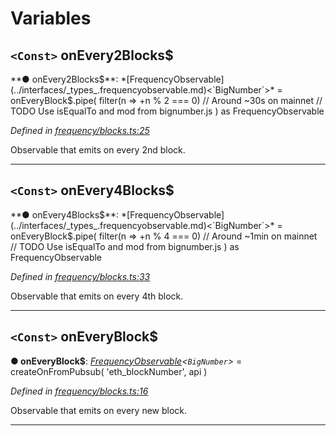 

# Variables

<a id="onevery2blocks_"></a>

## `<Const>` onEvery2Blocks$

**● onEvery2Blocks$**: *[FrequencyObservable](../interfaces/_types_.frequencyobservable.md)<`BigNumber`>* =  onEveryBlock$.pipe(
  filter(n => +n % 2 === 0) // Around ~30s on mainnet // TODO Use isEqualTo and mod from bignumber.js
) as FrequencyObservable<BigNumber>

*Defined in [frequency/blocks.ts:25](https://github.com/paritytech/js-libs/blob/42f0d26/packages/light.js/src/frequency/blocks.ts#L25)*

Observable that emits on every 2nd block.

___
<a id="onevery4blocks_"></a>

## `<Const>` onEvery4Blocks$

**● onEvery4Blocks$**: *[FrequencyObservable](../interfaces/_types_.frequencyobservable.md)<`BigNumber`>* =  onEveryBlock$.pipe(
  filter(n => +n % 4 === 0) // Around ~1min on mainnet // TODO Use isEqualTo and mod from bignumber.js
) as FrequencyObservable<BigNumber>

*Defined in [frequency/blocks.ts:33](https://github.com/paritytech/js-libs/blob/42f0d26/packages/light.js/src/frequency/blocks.ts#L33)*

Observable that emits on every 4th block.

___
<a id="oneveryblock_"></a>

## `<Const>` onEveryBlock$

**● onEveryBlock$**: *[FrequencyObservable](../interfaces/_types_.frequencyobservable.md)<`BigNumber`>* =  createOnFromPubsub<BigNumber>(
  'eth_blockNumber',
  api
)

*Defined in [frequency/blocks.ts:16](https://github.com/paritytech/js-libs/blob/42f0d26/packages/light.js/src/frequency/blocks.ts#L16)*

Observable that emits on every new block.

___

